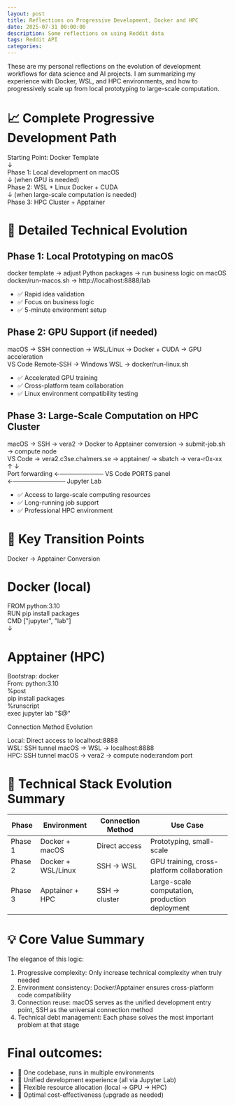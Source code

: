 ```yaml
---
layout: post
title: Reflections on Progressive Development, Docker and HPC
date: 2025-07-31 00:00:00
description: Some reflections on using Reddit data
tags: Reddit API
categories: 
---
```


These are my personal reflections on the evolution of development workflows for data science and AI projects. I am summarizing my experience with Docker, WSL, and HPC environments, and how to progressively scale up from local prototyping to large-scale computation.

# 📈 Complete Progressive Development Path

Starting Point: Docker Template  
         ↓  
Phase 1: Local development on macOS  
         ↓ (when GPU is needed)  
Phase 2: WSL + Linux Docker + CUDA  
         ↓ (when large-scale computation is needed)  
Phase 3: HPC Cluster + Apptainer

# 🔄 Detailed Technical Evolution

## Phase 1: Local Prototyping on macOS

docker template → adjust Python packages → run business logic on macOS  
docker/run-macos.sh → http://localhost:8888/lab  
- ✅ Rapid idea validation  
- ✅ Focus on business logic  
- ✅ 5-minute environment setup

## Phase 2: GPU Support (if needed)

macOS → SSH connection → WSL/Linux → Docker + CUDA → GPU acceleration  
VS Code Remote-SSH → Windows WSL → docker/run-linux.sh  
- ✅ Accelerated GPU training  
- ✅ Cross-platform team collaboration  
- ✅ Linux environment compatibility testing

## Phase 3: Large-Scale Computation on HPC Cluster

macOS → SSH → vera2 → Docker to Apptainer conversion → submit-job.sh → compute node  
VS Code → vera2.c3se.chalmers.se → apptainer/ → sbatch → vera-r0x-xx  
         ↑                                                        ↓  
   Port forwarding ←────────── VS Code PORTS panel ←──────────── Jupyter Lab  
- ✅ Access to large-scale computing resources  
- ✅ Long-running job support  
- ✅ Professional HPC environment

# 🎯 Key Transition Points

Docker → Apptainer Conversion

# Docker (local)
FROM python:3.10  
RUN pip install packages  
CMD ["jupyter", "lab"]  
↓  
# Apptainer (HPC)
Bootstrap: docker  
From: python:3.10  
%post  
   pip install packages  
%runscript  
   exec jupyter lab "$@"

Connection Method Evolution

Local: Direct access to localhost:8888  
WSL: SSH tunnel macOS → WSL → localhost:8888  
HPC: SSH tunnel macOS → vera2 → compute node:random port

# 🚀 Technical Stack Evolution Summary

| Phase    | Environment            | Connection Method   | Use Case                  |
|----------|-----------------------|---------------------|---------------------------|
| Phase 1  | Docker + macOS        | Direct access       | Prototyping, small-scale  |
| Phase 2  | Docker + WSL/Linux    | SSH → WSL           | GPU training, cross-platform collaboration |
| Phase 3  | Apptainer + HPC       | SSH → cluster       | Large-scale computation, production deployment |

# 💡 Core Value Summary

The elegance of this logic:
1. Progressive complexity: Only increase technical complexity when truly needed
2. Environment consistency: Docker/Apptainer ensures cross-platform code compatibility
3. Connection reuse: macOS serves as the unified development entry point, SSH as the universal connection method
4. Technical debt management: Each phase solves the most important problem at that stage

# Final outcomes:
- 🎯 One codebase, runs in multiple environments
- 🎯 Unified development experience (all via Jupyter Lab)
- 🎯 Flexible resource allocation (local → GPU → HPC)
- 🎯 Optimal cost-effectiveness (upgrade as needed)
